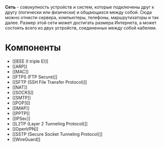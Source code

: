 
**Сеть** - совокупность устройств и систем, которые подключены друг к другу (логически или физически) и общающихся между собой. Сюда можно отнести сервера, компьютеры, телефоны, маршрутизаторы и так далее. Размер этой сети может достигать размера Интернета, а может состоять всего из двух устройств, соединенных между собой кабелем.


# Компоненты

- [[IEEE (I triple E)]]
- [[ARP]]
- [[MAC]]
- [[FTPS (FTP Secure)]]
- [[SFTP (SSH File Transfer Protocol)]]
- [[NAT]]
- [[SOCKS]]
- [[SMTP]]
- [[POP3]]
- [[IMAP]]
- [[PPTP]]
- [[IPSec]]
- [[L2TP (Layer 2 Tunneling Protocol)]]
- [[OpenVPN]]
- [[SSTP (Secure Socket Tunneling Protocol)]]
- [[WireGuard]]

